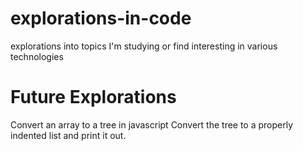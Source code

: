 # explorations-in-code
explorations into topics I'm studying or find interesting in various technologies

# Future Explorations
Convert an array to a tree in javascript
Convert the tree to a properly indented list and print it out.
